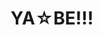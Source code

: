 --- 
title: "YA☆BE!!!"
publishdate: "2019-2-5T16:48:46+02:00"
src: "https://365manga.net/manga/ya-be"
image: "https://data.365manga.net/images/thumbnails/30634-ya-be.jpg"
description: " Official: A pubescent boy's dangerous happenings.Unofficial: Guy gets into a lot of embarrassing, sexually-charged situations in this episodic gag manga."
---